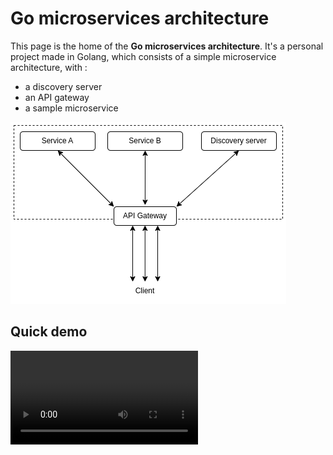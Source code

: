 # Go microservices architecture

This page is the home of the **Go microservices architecture**. It's a personal project made in Golang, which consists of a simple microservice architecture, with :

* a discovery server
* an API gateway
* a sample microservice

![architecture-microservices](images/microservices.png)

## Quick demo 

![demo](videos/demo.webm)